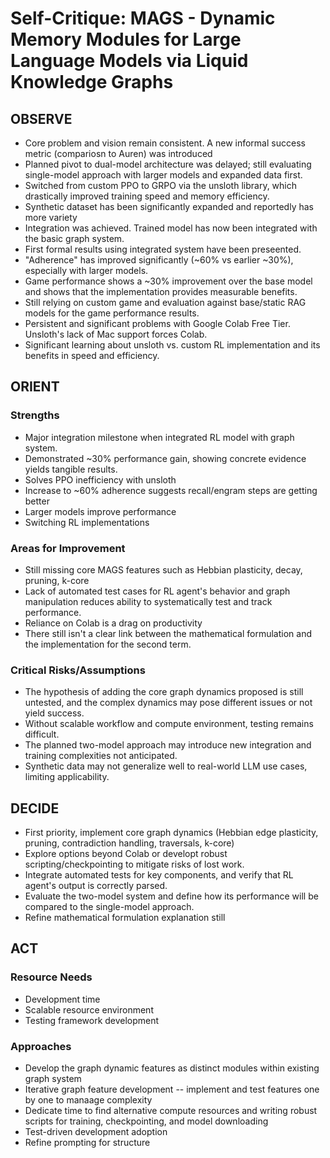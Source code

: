 # Self-Critique: MAGS - Dynamic Memory Modules for Large Language Models via Liquid Knowledge Graphs

## OBSERVE
- Core problem and vision remain consistent. A new informal success metric (compariosn to Auren) was introduced
- Planned pivot to dual-model architecture was delayed; still evaluating single-model approach with larger models and expanded data first.
- Switched from custom PPO to GRPO via the unsloth library, which drastically improved training speed and memory efficiency.
- Synthetic dataset has been significantly expanded and reportedly has more variety
- Integration was achieved. Trained model has now been integrated with the basic graph system. 
- First formal results using integrated system have been preseented.
- "Adherence" has improved significantly (~60% vs earlier ~30%), especially with larger models.
- Game performance shows a ~30% improvement over the base model and shows that the implementation provides measurable benefits.
- Still relying on custom game and evaluation against base/static RAG models for the game performance results.
- Persistent and significant problems with Google Colab Free Tier. Unsloth's lack of Mac support forces Colab.
- Significant learning about unsloth vs. custom RL implementation and its benefits in speed and efficiency.


## ORIENT

### Strengths
- Major integration milestone when integrated RL model with graph system.
- Demonstrated ~30% performance gain, showing concrete evidence yields tangible results.
- Solves PPO inefficiency with unsloth
- Increase to ~60% adherence suggests recall/engram steps are getting better
- Larger models improve performance 
- Switching RL implementations 

### Areas for Improvement
- Still missing core MAGS features such as Hebbian plasticity, decay, pruning, k-core
- Lack of automated test  cases for RL agent's behavior and graph manipulation reduces ability to systematically test and track performance.
- Reliance on Colab is a drag on productivity
- There still isn't a clear link between the mathematical formulation and the implementation for the second term. 

### Critical Risks/Assumptions
- The hypothesis of adding the core graph dynamics proposed is still untested, and the complex dynamics may pose different issues or not yield success.
- Without scalable workflow and compute environment, testing remains difficult.
- The planned two-model approach may introduce new integration and training complexities not anticipated.
- Synthetic data may not generalize well to real-world LLM use cases, limiting applicability.

## DECIDE
- First priority, implement core graph dynamics (Hebbian edge plasticity, pruning, contradiction handling, traversals, k-core)
- Explore options beyond Colab or developt robust scripting/checkpointing to mitigate risks of lost work.
- Integrate automated tests for key components, and verify that RL agent's output is correctly parsed.
- Evaluate the two-model system and define how its performance will be compared to the single-model approach.
- Refine mathematical formulation explanation still

## ACT
### Resource Needs
- Development time
- Scalable resource environment
- Testing framework development

### Approaches
- Develop the graph dynamic features as distinct modules within existing graph system
- Iterative graph feature development -- implement and test features one by one to manaage complexity
- Dedicate time to find alternative compute resources and writing robust scripts for training, checkpointing, and model downloading
- Test-driven development adoption
- Refine prompting for structure
